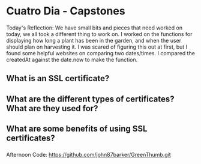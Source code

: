 # Cuatro Dia - Capstones

Today's Reflection:  We have small bits and pieces that need worked on today, we all took a different thing to work on.  I worked on the functions for displaying how long a plant has been in the garden, and when the user should plan on harvesting it.  I was scared of figuring this out at first, but I found some helpful websites on comparing two dates/times.  I compared the createdAt against the date.now to make the function.  

## What is an SSL certificate?

### 

## What are the different types of certificates? What are they used for?

### 

## What are some benefits of using SSL certificates?

### 

Afternoon Code:  https://github.com/john87barker/GreenThumb.git